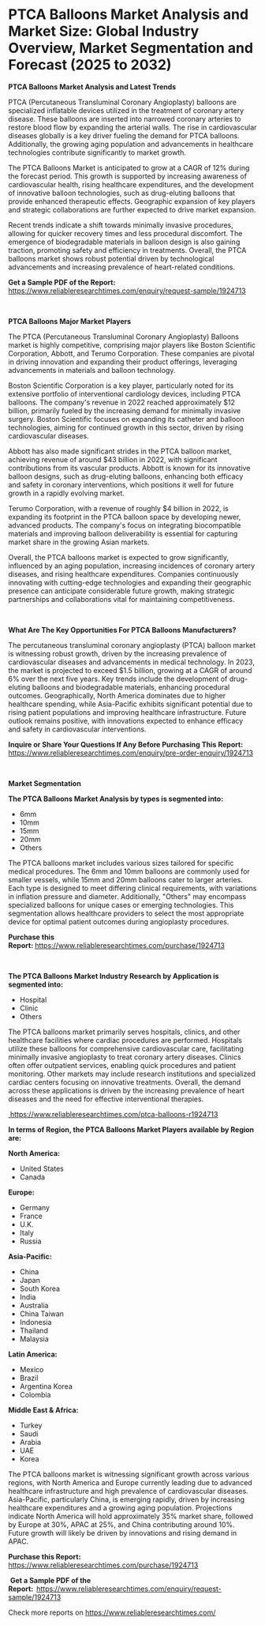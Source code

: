 <p><h1>PTCA Balloons Market Analysis and Market Size: Global Industry Overview, Market Segmentation and Forecast (2025 to 2032)</h1></p><p><strong>PTCA Balloons Market Analysis and Latest Trends</strong></p>
<p><p>PTCA (Percutaneous Transluminal Coronary Angioplasty) balloons are specialized inflatable devices utilized in the treatment of coronary artery disease. These balloons are inserted into narrowed coronary arteries to restore blood flow by expanding the arterial walls. The rise in cardiovascular diseases globally is a key driver fueling the demand for PTCA balloons. Additionally, the growing aging population and advancements in healthcare technologies contribute significantly to market growth.</p><p>The PTCA Balloons Market is anticipated to grow at a CAGR of 12% during the forecast period. This growth is supported by increasing awareness of cardiovascular health, rising healthcare expenditures, and the development of innovative balloon technologies, such as drug-eluting balloons that provide enhanced therapeutic effects. Geographic expansion of key players and strategic collaborations are further expected to drive market expansion.</p><p>Recent trends indicate a shift towards minimally invasive procedures, allowing for quicker recovery times and less procedural discomfort. The emergence of biodegradable materials in balloon design is also gaining traction, promoting safety and efficiency in treatments. Overall, the PTCA balloons market shows robust potential driven by technological advancements and increasing prevalence of heart-related conditions.</p></p>
<p><strong>Get a Sample PDF of the Report:&nbsp;</strong> <a href="https://www.reliableresearchtimes.com/enquiry/request-sample/1924713?utm_campaign=2937&utm_medium=2&utm_source=Github&utm_content=ia&utm_term=28032025&utm_id=ptca-balloons">https://www.reliableresearchtimes.com/enquiry/request-sample/1924713</a></p>
<p>&nbsp;</p>
<p><strong>PTCA Balloons Major Market Players</strong></p>
<p><p>The PTCA (Percutaneous Transluminal Coronary Angioplasty) Balloons market is highly competitive, comprising major players like Boston Scientific Corporation, Abbott, and Terumo Corporation. These companies are pivotal in driving innovation and expanding their product offerings, leveraging advancements in materials and balloon technology.</p><p>Boston Scientific Corporation is a key player, particularly noted for its extensive portfolio of interventional cardiology devices, including PTCA balloons. The company's revenue in 2022 reached approximately $12 billion, primarily fueled by the increasing demand for minimally invasive surgery. Boston Scientific focuses on expanding its catheter and balloon technologies, aiming for continued growth in this sector, driven by rising cardiovascular diseases.</p><p>Abbott has also made significant strides in the PTCA balloon market, achieving revenue of around $43 billion in 2022, with significant contributions from its vascular products. Abbott is known for its innovative balloon designs, such as drug-eluting balloons, enhancing both efficacy and safety in coronary interventions, which positions it well for future growth in a rapidly evolving market.</p><p>Terumo Corporation, with a revenue of roughly $4 billion in 2022, is expanding its footprint in the PTCA balloon space by developing newer, advanced products. The company's focus on integrating biocompatible materials and improving balloon deliverability is essential for capturing market share in the growing Asian markets.</p><p>Overall, the PTCA balloons market is expected to grow significantly, influenced by an aging population, increasing incidences of coronary artery diseases, and rising healthcare expenditures. Companies continuously innovating with cutting-edge technologies and expanding their geographic presence can anticipate considerable future growth, making strategic partnerships and collaborations vital for maintaining competitiveness.</p></p>
<p>&nbsp;</p>
<p><strong>What Are The Key Opportunities For PTCA Balloons Manufacturers?</strong></p>
<p><p>The percutaneous transluminal coronary angioplasty (PTCA) balloon market is witnessing robust growth, driven by the increasing prevalence of cardiovascular diseases and advancements in medical technology. In 2023, the market is projected to exceed $1.5 billion, growing at a CAGR of around 6% over the next five years. Key trends include the development of drug-eluting balloons and biodegradable materials, enhancing procedural outcomes. Geographically, North America dominates due to higher healthcare spending, while Asia-Pacific exhibits significant potential due to rising patient populations and improving healthcare infrastructure. Future outlook remains positive, with innovations expected to enhance efficacy and safety in cardiovascular interventions.</p></p>
<p><strong>Inquire or Share Your Questions If Any Before Purchasing This Report:</strong> <a href="https://www.reliableresearchtimes.com/enquiry/pre-order-enquiry/1924713?utm_campaign=2937&utm_medium=2&utm_source=Github&utm_content=ia&utm_term=28032025&utm_id=ptca-balloons">https://www.reliableresearchtimes.com/enquiry/pre-order-enquiry/1924713</a></p>
<p>&nbsp;</p>
<p><strong>Market Segmentation</strong></p>
<p><strong>The PTCA Balloons Market Analysis by types is segmented into:</strong></p>
<p><ul><li>6mm</li><li>10mm</li><li>15mm</li><li>20mm</li><li>Others</li></ul></p>
<p><p>The PTCA balloons market includes various sizes tailored for specific medical procedures. The 6mm and 10mm balloons are commonly used for smaller vessels, while 15mm and 20mm balloons cater to larger arteries. Each type is designed to meet differing clinical requirements, with variations in inflation pressure and diameter. Additionally, "Others" may encompass specialized balloons for unique cases or emerging technologies. This segmentation allows healthcare providers to select the most appropriate device for optimal patient outcomes during angioplasty procedures.</p></p>
<p><strong>Purchase this Report:&nbsp;</strong><a href="https://www.reliableresearchtimes.com/purchase/1924713?utm_campaign=2937&utm_medium=2&utm_source=Github&utm_content=ia&utm_term=28032025&utm_id=ptca-balloons">https://www.reliableresearchtimes.com/purchase/1924713</a></p>
<p>&nbsp;</p>
<p><strong>The PTCA Balloons Market Industry Research by Application is segmented into:</strong></p>
<p><ul><li>Hospital</li><li>Clinic</li><li>Others</li></ul></p>
<p><p>The PTCA balloons market primarily serves hospitals, clinics, and other healthcare facilities where cardiac procedures are performed. Hospitals utilize these balloons for comprehensive cardiovascular care, facilitating minimally invasive angioplasty to treat coronary artery diseases. Clinics often offer outpatient services, enabling quick procedures and patient monitoring. Other markets may include research institutions and specialized cardiac centers focusing on innovative treatments. Overall, the demand across these applications is driven by the increasing prevalence of heart diseases and the need for effective interventional therapies.</p></p>
<p><a href="https://www.reliableresearchtimes.com/ptca-balloons-r1924713?utm_campaign=2937&utm_medium=2&utm_source=Github&utm_content=ia&utm_term=28032025&utm_id=ptca-balloons">&nbsp;https://www.reliableresearchtimes.com/ptca-balloons-r1924713</a></p>
<p><strong>In terms of Region, the PTCA Balloons Market Players available by Region are:</strong></p>
<p>
    <p> <strong> North America: </strong>
        <ul>
            <li>United States</li>
            <li>Canada</li>
        </ul>
        </p> 
    <p> <strong> Europe: </strong>
        <ul>
            <li>Germany</li>
            <li>France</li>
            <li>U.K.</li>
            <li>Italy</li>
            <li>Russia</li>
        </ul>
        </p> 
    <p> <strong> Asia-Pacific: </strong>
        <ul>
            <li>China</li>
            <li>Japan</li>
            <li>South Korea</li>
            <li>India</li>
            <li>Australia</li>
            <li>China Taiwan</li>
            <li>Indonesia</li>
            <li>Thailand</li>
            <li>Malaysia</li>
        </ul>
        </p> 
    <p> <strong> Latin America: </strong>
        <ul>
            <li>Mexico</li>
            <li>Brazil</li>
            <li>Argentina Korea</li>
            <li>Colombia</li>
        </ul>
        </p> 
    <p> <strong> Middle East & Africa: </strong>
        <ul>
            <li>Turkey</li>
            <li>Saudi</li>
            <li>Arabia</li>
            <li>UAE</li>
            <li>Korea</li>
        </ul>
    </p>
    </p>
<p><p>The PTCA balloons market is witnessing significant growth across various regions, with North America and Europe currently leading due to advanced healthcare infrastructure and high prevalence of cardiovascular diseases. Asia-Pacific, particularly China, is emerging rapidly, driven by increasing healthcare expenditures and a growing aging population. Projections indicate North America will hold approximately 35% market share, followed by Europe at 30%, APAC at 25%, and China contributing around 10%. Future growth will likely be driven by innovations and rising demand in APAC.</p></p>
<p><strong>Purchase this Report: </strong><a href="https://www.reliableresearchtimes.com/purchase/1924713?utm_campaign=2937&utm_medium=2&utm_source=Github&utm_content=ia&utm_term=28032025&utm_id=ptca-balloons">https://www.reliableresearchtimes.com/purchase/1924713</a></p>
<p>&nbsp;<strong>Get a Sample PDF of the Report:&nbsp;&nbsp;</strong><a href="https://www.reliableresearchtimes.com/enquiry/request-sample/1924713?utm_campaign=2937&utm_medium=2&utm_source=Github&utm_content=ia&utm_term=28032025&utm_id=ptca-balloons">https://www.reliableresearchtimes.com/enquiry/request-sample/1924713</a></p>
<p><strong></strong></p>
<p>Check more reports on <a href="https://www.reliableresearchtimes.com/?utm_campaign=2937&utm_medium=2&utm_source=Github&utm_content=ia&utm_term=28032025&utm_id=ptca-balloons">https://www.reliableresearchtimes.com/</a></p>
